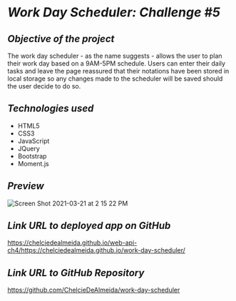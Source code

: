 # **_Work Day Scheduler: Challenge #5_**


## **_Objective of the project_**
The work day scheduler - as the name suggests - allows the user to plan their work day based on a 9AM-5PM schedule. Users can enter their daily tasks and leave the page reassured that their notations have been stored in local storage so any changes made to the scheduler will be saved should the user decide to do so. 

## **_Technologies used_**
* HTML5
* CSS3
* JavaScript
* JQuery
* Bootstrap
* Moment.js

## **_Preview_**
![Screen Shot 2021-03-21 at 2 15 22 PM](https://user-images.githubusercontent.com/35352010/111921581-8b108880-8a52-11eb-929f-34373aebd6e6.png)

## **_Link URL to deployed app on GitHub_**
https://chelciedealmeida.github.io/web-api-ch4/https://chelciedealmeida.github.io/work-day-scheduler/

## **_Link URL to GitHub Repository_**
https://github.com/ChelcieDeAlmeida/work-day-scheduler
